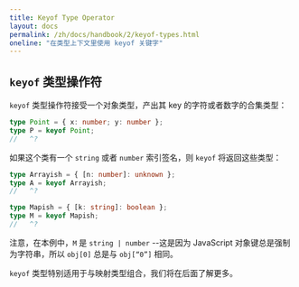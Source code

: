```yaml
---
title: Keyof Type Operator
layout: docs
permalink: /zh/docs/handbook/2/keyof-types.html
oneline: "在类型上下文里使用 keyof 关键字"
---
```


## `keyof` 类型操作符

`keyof` 类型操作符接受一个对象类型，产出其 key 的字符或者数字的合集类型：

```ts twoslash
type Point = { x: number; y: number };
type P = keyof Point;
//   ^?
```

如果这个类有一个 `string` 或者 `number` 索引签名，则 `keyof` 将返回这些类型：

```ts twoslash
type Arrayish = { [n: number]: unknown };
type A = keyof Arrayish;
//   ^?

type Mapish = { [k: string]: boolean };
type M = keyof Mapish;
//   ^?
```

注意，在本例中，`M` 是 `string | number` --这是因为 JavaScript 对象键总是强制为字符串，所以 `obj[0]` 总是与 `obj[“0”]` 相同。

`keyof` 类型特别适用于与映射类型组合，我们将在后面了解更多。
